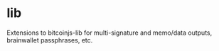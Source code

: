 lib
===

Extensions to bitcoinjs-lib for multi-signature and memo/data outputs, brainwallet passphrases, etc.
